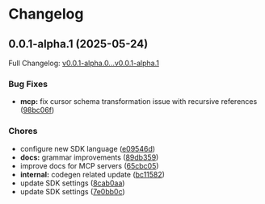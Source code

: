 # Changelog

## 0.0.1-alpha.1 (2025-05-24)

Full Changelog: [v0.0.1-alpha.0...v0.0.1-alpha.1](https://github.com/Romamo/instantly2/compare/v0.0.1-alpha.0...v0.0.1-alpha.1)

### Bug Fixes

* **mcp:** fix cursor schema transformation issue with recursive references ([98bc06f](https://github.com/Romamo/instantly2/commit/98bc06fedc1ecb1f7ec30e81b6037c604ac061e6))


### Chores

* configure new SDK language ([e09546d](https://github.com/Romamo/instantly2/commit/e09546d64d2249fb26a0a1cb4ebb3b5b5a933ae6))
* **docs:** grammar improvements ([89db359](https://github.com/Romamo/instantly2/commit/89db35963008f79f5ae10f58863d468c956bf565))
* improve docs for MCP servers ([65cbc05](https://github.com/Romamo/instantly2/commit/65cbc0535200b47a8a1de011d07623b416c4dd12))
* **internal:** codegen related update ([bc11582](https://github.com/Romamo/instantly2/commit/bc115820168b1801f84f66be7a3e207cf0591c2c))
* update SDK settings ([8cab0aa](https://github.com/Romamo/instantly2/commit/8cab0aaa63ac367b631ae18b72cba72d4e3cfa3d))
* update SDK settings ([7e0bb0c](https://github.com/Romamo/instantly2/commit/7e0bb0c11d31a7fd954b89842f63b342d5374d8c))
